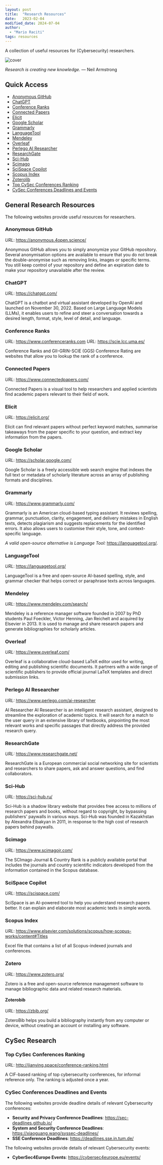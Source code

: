 ```yaml
---
layout: post
title:  "Research Resources"
date:   2023-02-04
modified_date: 2024-07-04
author:
  - "Mario Raciti"
tags: resources
---
```


A collection of useful resources for (Cybersecurity) researchers.

![cover](https://images.unsplash.com/photo-1474932430478-367dbb6832c1?ixlib=rb-4.0.3&ixid=MnwxMjA3fDB8MHxwaG90by1wYWdlfHx8fGVufDB8fHx8&auto=format&fit=crop&w=1470&q=80)
<!-- readmore -->

*Research is creating new knowledge.* ― Neil Armstrong

## Quick Access

- [Anonymous GitHub](https://anonymous.4open.science/)
- [ChatGPT](https://chatgpt.com/)
- [Conference Ranks](#conference-ranks)
- [Connected Papers](https://www.connectedpapers.com/)
- [Elicit](https://elicit.org/)
- [Google Scholar](https://scholar.google.com/)
- [Grammarly](https://www.grammarly.com/)
- [LanguageTool](https://languagetool.org/)
- [Mendeley](https://www.mendeley.com/search/)
- [Overleaf](https://www.overleaf.com/)
- [Perlego AI Researcher](https://www.perlego.com/ai-researcher)
- [ResearchGate](https://researchgate.net/)
- [Sci-Hub](https://sci-hub.ru/)
- [Scimago](https://www.scimagojr.com/)
- [SciSpace Copilot](https://scispace.com/)
- [Scopus Index](https://www.elsevier.com/solutions/scopus/how-scopus-works/content#Titles)
- [Zoterolib](https://zbib.org/)
- [Top CySec Conferences Ranking](http://jianying.space/conference-ranking.html)
- [CySec Conferences Deadlines and Events](#cysec-conferences-deadlines-and-events)

## General Research Resources

The following websites provide useful resources for researchers.

### Anonymous GitHub

*URL*: <https://anonymous.4open.science/>

Anonymous GitHub allows you to simply anonymize your GitHub repository. Several anonymisation options are available to ensure that you do not break the double-anonymise such as removing links, images or specific terms. You still keep control of your repository and define an expiration date to make your repository unavailable after the review.

### ChatGPT

*URL*: <https://chatgpt.com/>

ChatGPT is a chatbot and virtual assistant developed by OpenAI and launched on November 30, 2022. Based on Large Language Models (LLMs), it enables users to refine and steer a conversation towards a desired length, format, style, level of detail, and language.

### Conference Ranks

*URL*: <https://www.conferenceranks.com>
*URL*: <https://scie.lcc.uma.es/>

Conference Ranks and GII-GRIN-SCIE (GGS) Conference Rating are websites that allow you to lookup the rank of a conference.

### Connected Papers

*URL*: <https://www.connectedpapers.com/>

Connected Papers is a visual tool to help researchers and applied scientists find academic papers relevant to their field of work.

### Elicit

*URL*: <https://elicit.org/>

Elicit can find relevant papers without perfect keyword matches, summarise takeaways from the paper specific to your question, and extract key information from the papers.

### Google Scholar

*URL*: <https://scholar.google.com/>

Google Scholar is a freely accessible web search engine that indexes the full text or metadata of scholarly literature across an array of publishing formats and disciplines.

### Grammarly

*URL*: <https://www.grammarly.com/>

Grammarly is an American cloud-based typing assistant. It reviews spelling, grammar, punctuation, clarity, engagement, and delivery mistakes in English texts, detects plagiarism and suggests replacements for the identified errors. It also allows users to customise their style, tone, and context-specific language.

*A valid open-source alternative is Language Tool:* <https://languagetool.org/>.

### LanguageTool

*URL*: <https://languagetool.org/>

LanguageTool is a free and open-source AI-based spelling, style, and grammar checker that helps correct or paraphrase texts across languages.

### Mendeley

*URL*: <https://www.mendeley.com/search/>

Mendeley is a reference manager software founded in 2007 by PhD students Paul Foeckler, Victor Henning, Jan Reichelt and acquired by Elsevier in 2013. It is used to manage and share research papers and generate bibliographies for scholarly articles.

### Overleaf

*URL:* <https://www.overleaf.com/>

Overleaf is a collaborative cloud-based LaTeX editor used for writing, editing and publishing scientific documents. It partners with a wide range of scientific publishers to provide official journal LaTeX templates and direct submission links.

### Perlego AI Researcher

*URL:* <https://www.perlego.com/ai-researcher>

AI Researcher AI Researcher is an intelligent research assistant, designed to streamline the exploration of academic topics. It will search for a match to the user query in an extensive library of textbooks, pinpointing the most relevant works and specific passages that directly address the provided research query.

### ResearchGate

*URL:* <https://www.researchgate.net/>

ResearchGate is a European commercial social networking site for scientists and researchers to share papers, ask and answer questions, and find collaborators.

### Sci-Hub

*URL*: <https://sci-hub.ru/>

Sci-Hub is a shadow library website that provides free access to millions of research papers and books, without regard to copyright, by bypassing publishers' paywalls in various ways. Sci-Hub was founded in Kazakhstan by Alexandra Elbakyan in 2011, in response to the high cost of research papers behind paywalls.

### Scimago

*URL*: <https://www.scimagojr.com/>

The SCImago Journal & Country Rank is a publicly available portal that includes the journals and country scientific indicators developed from the information contained in the Scopus database.

### SciSpace Copilot

*URL*: <https://scispace.com/>

SciSpace is an AI-powered tool to help you understand research papers better. It can explain and elaborate most academic texts in simple words.

### Scopus Index

*URL*: <https://www.elsevier.com/solutions/scopus/how-scopus-works/content#Titles>

Excel file that contains a list of all Scopus-indexed journals and conferences.

### Zotero

*URL*: <https://www.zotero.org/>

Zotero is a free and open-source reference management software to manage bibliographic data and related research materials.

#### Zoterobib

*URL*: <https://zbib.org/>

ZoteroBib helps you build a bibliography instantly from any computer or device, without creating an account or installing any software.

## CySec Research

### Top CySec Conferences Ranking

*URL*: <http://jianying.space/conference-ranking.html>

A CIF-based ranking of top cybersecurity conferences, for informal reference only. The ranking is adjusted once a year.

### CySec Conferences Deadlines and Events

The following websites provide deadline details of relevant Cybersecurity conferences:

- **Security and Privacy Conference Deadlines**: <https://sec-deadlines.github.io/>
- **System and Security Conference Deadlines**: <https://xiaoguang.wang/syssec-deadlines/>
- **SSE Conference Deadlines**: <https://deadlines.sse.in.tum.de/>

The following websites provide details of relevant Cybersecurity events:

- **CyberSec4Europe Events**: <https://cybersec4europe.eu/events/>
